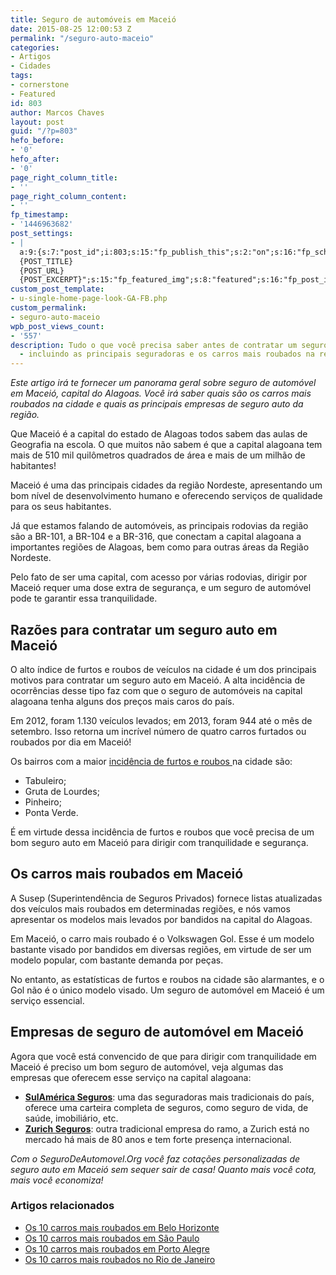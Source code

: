 ```yaml
---
title: Seguro de automóveis em Maceió
date: 2015-08-25 12:00:53 Z
permalink: "/seguro-auto-maceio"
categories:
- Artigos
- Cidades
tags:
- cornerstone
- Featured
id: 803
author: Marcos Chaves
layout: post
guid: "/?p=803"
hefo_before:
- '0'
hefo_after:
- '0'
page_right_column_title:
- ''
page_right_column_content:
- ''
fp_timestamp:
- '1446963682'
post_settings:
- |
  a:9:{s:7:"post_id";i:803;s:15:"fp_publish_this";s:2:"on";s:16:"fp_schedule_this";s:3:"yes";s:11:"fp_datetime";s:0:"";s:18:"fp_timezone_offset";s:3:"120";s:8:"msg_body";s:66:"Novo post no {SITE_NAME}
  {POST_TITLE}
  {POST_URL}
  {POST_EXCERPT}";s:15:"fp_featured_img";s:8:"featured";s:16:"fp_post_img_text";s:0:"";s:5:"pages";a:2:{i:0;s:3:"own";i:1;s:15:"520743491417556";}}
custom_post_template:
- u-single-home-page-look-GA-FB.php
custom_permalink:
- seguro-auto-maceio
wpb_post_views_count:
- '557'
description: Tudo o que você precisa saber antes de contratar um seguro auto em Maceió
  - incluindo as principais seguradoras e os carros mais roubados na região.
---
```


_Este artigo irá te fornecer um panorama geral sobre seguro de automóvel em Maceió, capital do Alagoas. Você irá saber quais são os carros mais roubados na cidade e quais as principais empresas de seguro auto da região._

Que Maceió é a capital do estado de Alagoas todos sabem das aulas de Geografia na escola. O que muitos não sabem é que a capital alagoana tem mais de 510 mil quilômetros quadrados de área e mais de um milhão de habitantes!

Maceió é uma das principais cidades da região Nordeste, apresentando um bom nível de desenvolvimento humano e oferecendo serviços de qualidade para os seus habitantes.

Já que estamos falando de automóveis, as principais rodovias da região são a BR-101, a BR-104 e a BR-316, que conectam a capital alagoana a importantes regiões de Alagoas, bem como para outras áreas da Região Nordeste.

Pelo fato de ser uma capital, com acesso por várias rodovias, dirigir por Maceió requer uma dose extra de segurança, e um seguro de automóvel pode te garantir essa tranquilidade.

## Razões para contratar um seguro auto em Maceió

O alto índice de furtos e roubos de veículos na cidade é um dos principais motivos para contratar um seguro auto em Maceió. A alta incidência de ocorrências desse tipo faz com que o seguro de automóveis na capital alagoana tenha alguns dos preços mais caros do país.

Em 2012, foram 1.130 veículos levados; em 2013, foram 944 até o mês de setembro. Isso retorna um incrível número de quatro carros furtados ou roubados por dia em Maceió!

Os bairros com a maior <a href="/seguro-auto-parcial-roubo" target="_blank">incidência de furtos e roubos </a>na cidade são:

  * Tabuleiro;
  * Gruta de Lourdes;
  * Pinheiro;
  * Ponta Verde.

É em virtude dessa incidência de furtos e roubos que você precisa de um bom seguro auto em Maceió para dirigir com tranquilidade e segurança.

## Os carros mais roubados em Maceió

A Susep (Superintendência de Seguros Privados) fornece listas atualizadas dos veículos mais roubados em determinadas regiões, e nós vamos apresentar os modelos mais levados por bandidos na capital do Alagoas.

Em Maceió, o carro mais roubado é o Volkswagen Gol. Esse é um modelo bastante visado por bandidos em diversas regiões, em virtude de ser um modelo popular, com bastante demanda por peças.

No entanto, as estatísticas de furtos e roubos na cidade são alarmantes, e o Gol não é o único modelo visado. Um seguro de automóvel em Maceió é um serviço essencial.

## Empresas de seguro de automóvel em Maceió

Agora que você está convencido de que para dirigir com tranquilidade em Maceió é preciso um bom seguro de automóvel, veja algumas das empresas que oferecem esse serviço na capital alagoana:

  * <a href="/saiba-mais-sobre-o-seguro-auto-da-sulamerica-seguros" target="_blank"><strong>SulAmérica Seguros</strong></a>: uma das seguradoras mais tradicionais do país, oferece uma carteira completa de seguros, como seguro de vida, de saúde, imobiliário, etc.
  * <a href="/seguro-auto-zurich" target="_blank"><strong>Zurich Seguros</strong></a>: outra tradicional empresa do ramo, a Zurich está no mercado há mais de 80 anos e tem forte presença internacional.

_Com o SeguroDeAutomovel.Org você faz cotações personalizadas de seguro auto em Maceió sem sequer sair de casa! Quanto mais você cota, mais você economiza!_

### Artigos relacionados

  * <a href="/carros-mais-roubados-belo-horizonte" target="_blank">Os 10 carros mais roubados em Belo Horizonte</a>
  * <a href="/os-10-modelos-de-carros-mais-roubados-na-cidade-de-sao-paulo" target="_blank">Os 10 carros mais roubados em São Paulo</a>
  * <a href="/carros-mais-roubados-porto-alegre" target="_blank">Os 10 carros mais roubados em Porto Alegre</a>
  * <a href="/os-10-modelos-de-carros-mais-roubados-no-Rio-de-Janeiro" target="_blank">Os 10 carros mais roubados no Rio de Janeiro</a>